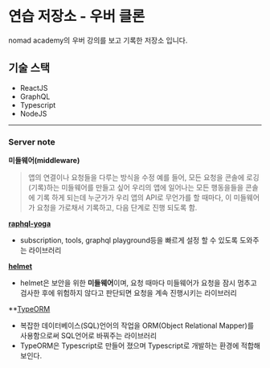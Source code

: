 # 연습 저장소 - 우버 클론

nomad academy의 우버 강의를 보고 기록한 저장소 입니다.

## 기술 스택

- ReactJS
- GraphQL
- Typescript
- NodeJS

---

### Server note

**미들웨어(middleware)**

> 앱의 연결이나 요청들을 다루는 방식을 수정
> 예를 들어, 모든 요청을 콘솔에 로깅(기록)하는 미들웨어를 만들고 싶어 우리의 앱에 일어나는 모든 행동을들을 콘솔에 기록 하게 되는데 누군가가 우리 앱의 API로 무언가를 할 때마다, 이 미들웨어가 요청을 가로채서 기록하고, 다음 단계로 진행 되도록 함.

**[raphql-yoga](https://github.com/prisma/graphql-yoga)**

- subscription, tools, graphql playground등을 빠르게 설정 할 수 있도록 도와주는 라이브러리

**[helmet](https://github.com/helmetjs/helmet)**

- helmet은 보안을 위한 **미들웨어**이며, 요청 때마다 미들웨어가 요청을 잠시 멈추고 검사한 후에 위험하지 않다고 판단되면 요청을 계속 진행시키는 라이브러리

\*\*[TypeORM](https://github.com/typeorm/typeorm)

- 복잡한 데이터베이스(SQL)언어의 작업을 ORM(Object Relational Mapper)를 사용함으로써 SQL언어로 바꿔주는 라이브러리
- TypeORM은 Typescript로 만들어 졌으며 Typescript로 개발하는 환경에 적합해 보인다.
